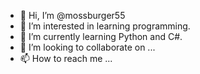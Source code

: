 - 👋 Hi, I’m @mossburger55
- 👀 I’m interested in learning programming.
- 🌱 I’m currently learning Python and C#.
- 💞️ I’m looking to collaborate on ...
- 📫 How to reach me ...

<!---
mossburger55/mossburger55 is a ✨ special ✨ repository because its `README.md` (this file) appears on your GitHub profile.
You can click the Preview link to take a look at your changes.
--->
